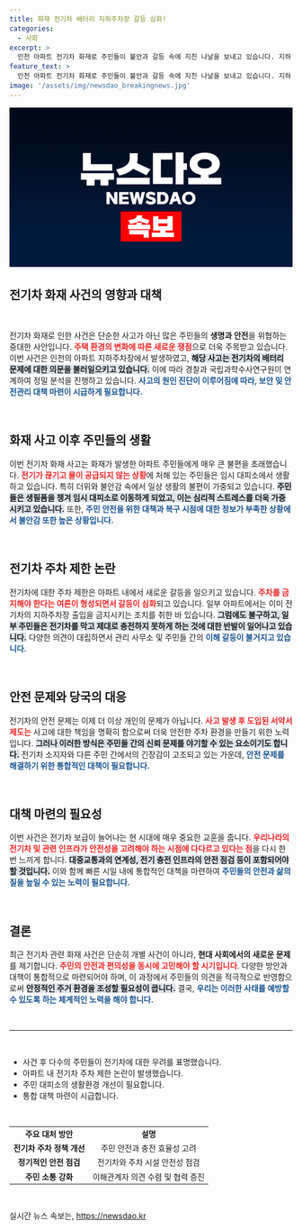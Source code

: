 ```yaml
---
title: 화재 전기차 배터리 지하주차장 갈등 심화!
categories:
  - 사회
excerpt: >
  인천 아파트 전기차 화재로 주민들이 불안과 갈등 속에 지친 나날을 보내고 있습니다. 지하 주차금지 요구와 차주의 억울함, 해법이 절실합니다. 클릭해 자세한 소식을 확인하세요!
feature_text: >
  인천 아파트 전기차 화재로 주민들이 불안과 갈등 속에 지친 나날을 보내고 있습니다. 지하 주차금지 요구와 차주의 억울함, 해법이 절실합니다. 클릭해 자세한 소식을 확인하세요!
image: '/assets/img/newsdao_breakingnews.jpg'
---
```


<p><img src="/assets/img/newsdao_breakingnews.jpg" alt="koreaapp 속보" /></p>

<h2 data-ke-size="size26">전기차 화재 사건의 영향과 대책</h2>

<p data-ke-size="size16">&nbsp;</p>

<p>전기차 화재로 인한 사건은 단순한 사고가 아닌 많은 주민들의 <b>생명과 안전</b>을 위협하는 중대한 사안입니다. <b><span style="color: #ee2323;">주택 환경의 변화에 따른 새로운 쟁점</span></b>으로 더욱 주목받고 있습니다. 이번 사건은 인천의 아파트 지하주차장에서 발생하였고, <b><span style="background-color: #21538527;">해당 사고는 전기차의 배터리 문제에 대한 의문을 불러일으키고 있습니다.</span></b> 이에 따라 경찰과 국립과학수사연구원이 연계하여 정밀 분석을 진행하고 있습니다. <b><span style="color: #1a5490;">사고의 원인 진단이 이루어짐에 따라, 보안 및 안전관리 대책 마련이 시급하게 필요합니다.</span></b></p>

<p data-ke-size="size16">&nbsp;</p>

<h2 data-ke-size="size26">화재 사고 이후 주민들의 생활</h2>

<p>이번 전기차 화재 사고는 화재가 발생한 아파트 주민들에게 매우 큰 불편을 초래했습니다. <b><span style="color: #ee2323;">전기가 끊기고 물이 공급되지 않는 상황</span></b>에 처해 있는 주민들은 임시 대피소에서 생활하고 있습니다. 특히 더위와 불안감 속에서 일상 생활의 불편이 가중되고 있습니다. <b><span style="background-color: #21538527;">주민들은 생필품을 챙겨 임시 대피소로 이동하게 되었고, 이는 심리적 스트레스를 더욱 가중시키고 있습니다.</span></b> 또한, <b><span style="color: #1a5490;">주민 안전을 위한 대책과 복구 시점에 대한 정보가 부족한 상황에서 불안감 또한 높은 상황입니다.</span></b></p>

<p data-ke-size="size16">&nbsp;</p>

<h2 data-ke-size="size26">전기차 주차 제한 논란</h2>

<p>전기차에 대한 주차 제한은 아파트 내에서 새로운 갈등을 일으키고 있습니다. <b><span style="color: #ee2323;">주차를 금지해야 한다는 여론이 형성되면서 갈등이 심화</span></b>되고 있습니다. 일부 아파트에서는 이미 전기차의 지하주차장 출입을 금지시키는 조치를 취한 바 있습니다. <b><span style="background-color: #21538527;">그럼에도 불구하고, 일부 주민들은 전기차를 막고 제대로 충전하지 못하게 하는 것에 대한 반발이 일어나고 있습니다.</span></b> 다양한 의견이 대립하면서 관리 사무소 및 주민들 간의 <b><span style="color: #1a5490;">이해 갈등이 불거지고 있습니다.</span></b></p>

<p data-ke-size="size16">&nbsp;</p>

<h2 data-ke-size="size26">안전 문제와 당국의 대응</h2>

<p>전기차의 안전 문제는 이제 더 이상 개인의 문제가 아닙니다. <b><span style="color: #ee2323;">사고 발생 후 도입된 서약서 제도는</span></b> 사고에 대한 책임을 명확히 함으로써 더욱 안전한 주차 환경을 만들기 위한 노력입니다. <b><span style="background-color: #21538527;">그러나 이러한 방식은 주민들 간의 신뢰 문제를 야기할 수 있는 요소이기도 합니다.</span></b> 전기차 소지자와 다른 주민 간에서의 긴장감이 고조되고 있는 가운데, <b><span style="color: #1a5490;">안전 문제를 해결하기 위한 통합적인 대책이 필요합니다.</span></b></p>

<p data-ke-size="size16">&nbsp;</p>

<h2 data-ke-size="size26">대책 마련의 필요성</h2>

<p>이번 사건은 전기차 보급이 늘어나는 현 시대에 매우 중요한 교훈을 줍니다. <b><span style="color: #ee2323;">우리나라의 전기차 및 관련 인프라가 안전성을 고려해야 하는 시점에 다다르고 있다는 점</span></b>을 다시 한번 느끼게 합니다. <b><span style="background-color: #21538527;">대중교통과의 연계성, 전기 충전 인프라의 안전 점검 등이 포함되어야 할 것입니다.</span></b> 이와 함께 빠른 시일 내에 통합적인 대책을 마련하여 <b><span style="color: #1a5490;">주민들의 안전과 삶의 질을 높일 수 있는 노력이 필요합니다.</span></b></p>

<p data-ke-size="size16">&nbsp;</p>

<h2 data-ke-size="size26">결론</h2>

<p>최근 전기차 관련 화재 사건은 단순히 개별 사건이 아니라, <b>현대 사회에서의 새로운 문제</b>를 제기합니다. <b><span style="color: #ee2323;">주민의 안전과 편의성을 동시에 고민해야 할 시기입니다</span></b>. 다양한 방안과 대책이 통합적으로 마련되어야 하며, 이 과정에서 주민들의 의견을 적극적으로 반영함으로써 <b><span style="background-color: #21538527;">안정적인 주거 환경을 조성할 필요성이 큽니다.</span></b> 결국, <b><span style="color: #1a5490;">우리는 이러한 사태를 예방할 수 있도록 하는 체계적인 노력을 해야 합니다.</span></b></p>

<p data-ke-size="size16">&nbsp;</p>

<hr/>

<p data-ke-size="size16">&nbsp;</p>

<ul>
  <li>사건 후 다수의 주민들이 전기차에 대한 우려를 표명했습니다.</li>
  <li>아파트 내 전기차 주차 제한 논란이 발생했습니다.</li>
  <li>주민 대피소의 생활환경 개선이 필요합니다.</li>
  <li>통합 대책 마련이 시급합니다.</li>
</ul>

<p data-ke-size="size16">&nbsp;</p>

<table>
  <tr>
    <td style="text-align: center; height: 17px;"><b>주요 대처 방안</b></td>
    <td style="text-align: center; height: 17px;"><b>설명</b></td>
  </tr>
  <tr>
    <td style="text-align: center; height: 17px;"><b>전기차 주차 정책 개선</b></td>
    <td style="text-align: center; height: 17px;">주민 안전과 충전 효율성 고려</td>
  </tr>
  <tr>
    <td style="text-align: center; height: 17px;"><b>정기적인 안전 점검</b></td>
    <td style="text-align: center; height: 17px;">전기차와 주차 시설 안전성 점검</td>
  </tr>
  <tr>
    <td style="text-align: center; height: 17px;"><b>주민 소통 강화</b></td>
    <td style="text-align: center; height: 17px;">이해관계자 의견 수렴 및 협력 증진</td>
  </tr>
</table>

<p data-ke-size="size16">&nbsp;</p>
실시간 뉴스 속보는, <a href="https://newsdao.kr" rel="dofollow">https://newsdao.kr</a>


